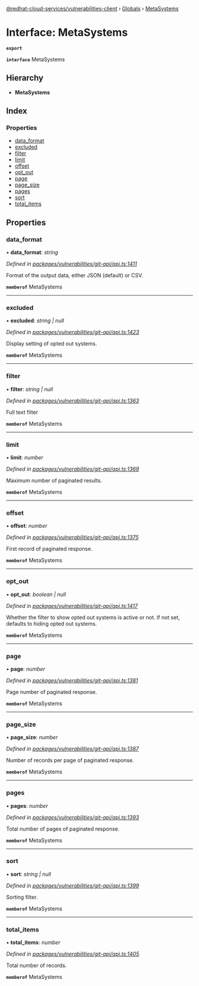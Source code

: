 [@redhat-cloud-services/vulnerabilities-client](../README.md) › [Globals](../globals.md) › [MetaSystems](metasystems.md)

# Interface: MetaSystems

**`export`** 

**`interface`** MetaSystems

## Hierarchy

* **MetaSystems**

## Index

### Properties

* [data_format](metasystems.md#data_format)
* [excluded](metasystems.md#excluded)
* [filter](metasystems.md#filter)
* [limit](metasystems.md#limit)
* [offset](metasystems.md#offset)
* [opt_out](metasystems.md#opt_out)
* [page](metasystems.md#page)
* [page_size](metasystems.md#page_size)
* [pages](metasystems.md#pages)
* [sort](metasystems.md#sort)
* [total_items](metasystems.md#total_items)

## Properties

###  data_format

• **data_format**: *string*

*Defined in [packages/vulnerabilities/git-api/api.ts:1411](https://github.com/RedHatInsights/javascript-clients/blob/master/packages/vulnerabilities/git-api/api.ts#L1411)*

Format of the output data, either JSON (default) or CSV.

**`memberof`** MetaSystems

___

###  excluded

• **excluded**: *string | null*

*Defined in [packages/vulnerabilities/git-api/api.ts:1423](https://github.com/RedHatInsights/javascript-clients/blob/master/packages/vulnerabilities/git-api/api.ts#L1423)*

Display setting of opted out systems.

**`memberof`** MetaSystems

___

###  filter

• **filter**: *string | null*

*Defined in [packages/vulnerabilities/git-api/api.ts:1363](https://github.com/RedHatInsights/javascript-clients/blob/master/packages/vulnerabilities/git-api/api.ts#L1363)*

Full text filter

**`memberof`** MetaSystems

___

###  limit

• **limit**: *number*

*Defined in [packages/vulnerabilities/git-api/api.ts:1369](https://github.com/RedHatInsights/javascript-clients/blob/master/packages/vulnerabilities/git-api/api.ts#L1369)*

Maximum number of paginated results.

**`memberof`** MetaSystems

___

###  offset

• **offset**: *number*

*Defined in [packages/vulnerabilities/git-api/api.ts:1375](https://github.com/RedHatInsights/javascript-clients/blob/master/packages/vulnerabilities/git-api/api.ts#L1375)*

First record of paginated response.

**`memberof`** MetaSystems

___

###  opt_out

• **opt_out**: *boolean | null*

*Defined in [packages/vulnerabilities/git-api/api.ts:1417](https://github.com/RedHatInsights/javascript-clients/blob/master/packages/vulnerabilities/git-api/api.ts#L1417)*

Whether the filter to show opted out systems is active or not. If not set, defaults to hiding opted out systems.

**`memberof`** MetaSystems

___

###  page

• **page**: *number*

*Defined in [packages/vulnerabilities/git-api/api.ts:1381](https://github.com/RedHatInsights/javascript-clients/blob/master/packages/vulnerabilities/git-api/api.ts#L1381)*

Page number of paginated response.

**`memberof`** MetaSystems

___

###  page_size

• **page_size**: *number*

*Defined in [packages/vulnerabilities/git-api/api.ts:1387](https://github.com/RedHatInsights/javascript-clients/blob/master/packages/vulnerabilities/git-api/api.ts#L1387)*

Number of records per page of paginated response.

**`memberof`** MetaSystems

___

###  pages

• **pages**: *number*

*Defined in [packages/vulnerabilities/git-api/api.ts:1393](https://github.com/RedHatInsights/javascript-clients/blob/master/packages/vulnerabilities/git-api/api.ts#L1393)*

Total number of pages of paginated response.

**`memberof`** MetaSystems

___

###  sort

• **sort**: *string | null*

*Defined in [packages/vulnerabilities/git-api/api.ts:1399](https://github.com/RedHatInsights/javascript-clients/blob/master/packages/vulnerabilities/git-api/api.ts#L1399)*

Sorting filter.

**`memberof`** MetaSystems

___

###  total_items

• **total_items**: *number*

*Defined in [packages/vulnerabilities/git-api/api.ts:1405](https://github.com/RedHatInsights/javascript-clients/blob/master/packages/vulnerabilities/git-api/api.ts#L1405)*

Total number of records.

**`memberof`** MetaSystems
